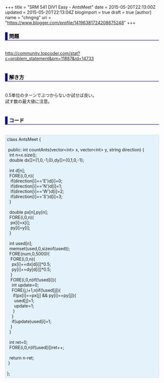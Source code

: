 +++
title = "SRM 541 DIV1 Easy - AntsMeet"
date = 2015-05-20T22:13:00Z
updated = 2015-05-20T22:13:04Z
blogimport = true
draft = true
[author]
	name = "chngng"
	uri = "https://www.blogger.com/profile/14196381724208675248"
+++

<div dir="ltr" style="text-align: left;" trbidi="on"><h3 style="border-bottom: 2px solid slateblue; border-left: 8px solid navy; color: black; padding: 0px 0px 1px 5px;">問題 <br /></h3><br /><a href="http://community.topcoder.com/stat?c=problem_statement&amp;pm=11887&amp;rd=14733" target="_blank">http://community.topcoder.com/stat?c=problem_statement&amp;pm=11887&amp;rd=14733</a><br /><br /><h3 style="border-bottom: 2px solid slateblue; border-left: 8px solid navy; color: black; padding: 0px 0px 1px 5px;">解き方 </h3><br />0.5単位のターンでぶつからないか試せば良い。<br />試す数の最大値に注意。<br /><br /><h3 style="border-bottom: 2px solid slateblue; border-left: 8px solid navy; color: black; padding: 0px 0px 1px 5px;">コード </h3><br /><div style="background-color: #e3f2fb; border: 1px dotted #CCCCCC; padding: 5px;">class AntsMeet {<br /><br /><span class="Apple-tab-span" style="white-space: pre;"> </span>public: int countAnts(vector&lt;int&gt; x, vector&lt;int&gt; y, string direction) {<br /><span class="Apple-tab-span" style="white-space: pre;">  </span>int n=x.size();<br /><span class="Apple-tab-span" style="white-space: pre;">  </span>double dx[]={1,0,-1,0},dy[]={0,1,0,-1};<br /><br /><span class="Apple-tab-span" style="white-space: pre;">  </span>int d[n];<br /><span class="Apple-tab-span" style="white-space: pre;">  </span>FORE(i,0,n){<br /><span class="Apple-tab-span" style="white-space: pre;">   </span>if(direction[i]=='E')d[i]=0;<br /><span class="Apple-tab-span" style="white-space: pre;">   </span>if(direction[i]=='N')d[i]=1;<br /><span class="Apple-tab-span" style="white-space: pre;">   </span>if(direction[i]=='W')d[i]=2;<br /><span class="Apple-tab-span" style="white-space: pre;">   </span>if(direction[i]=='S')d[i]=3;<br /><span class="Apple-tab-span" style="white-space: pre;">  </span>}<br /><br /><span class="Apple-tab-span" style="white-space: pre;">  </span>double px[n],py[n];<br /><span class="Apple-tab-span" style="white-space: pre;">  </span>FORE(i,0,n){<br /><span class="Apple-tab-span" style="white-space: pre;">   </span>px[i]=x[i];<br /><span class="Apple-tab-span" style="white-space: pre;">   </span>py[i]=y[i];<br /><span class="Apple-tab-span" style="white-space: pre;">  </span>}<br /><br /><span class="Apple-tab-span" style="white-space: pre;">  </span>int used[n];<br /><span class="Apple-tab-span" style="white-space: pre;">  </span>memset(used,0,sizeof(used));<br /><span class="Apple-tab-span" style="white-space: pre;">  </span>FORE(num,0,5000){<br /><span class="Apple-tab-span" style="white-space: pre;">   </span>FORE(i,0,n){<br /><span class="Apple-tab-span" style="white-space: pre;">    </span>px[i]+=dx[d[i]]*0.5;<br /><span class="Apple-tab-span" style="white-space: pre;">    </span>py[i]+=dy[d[i]]*0.5;<br /><span class="Apple-tab-span" style="white-space: pre;">   </span>}<br /><span class="Apple-tab-span" style="white-space: pre;">   </span>FORE(i,0,n)if(!used[i]){<br /><span class="Apple-tab-span" style="white-space: pre;">    </span>int update=0;<br /><span class="Apple-tab-span" style="white-space: pre;">    </span>FORE(j,i+1,n)if(!used[j]){<br /><span class="Apple-tab-span" style="white-space: pre;">     </span>if(px[i]==px[j] &amp;&amp; py[i]==py[j]){<br /><span class="Apple-tab-span" style="white-space: pre;">      </span>used[j]=1;<br /><span class="Apple-tab-span" style="white-space: pre;">      </span>update=1;<br /><span class="Apple-tab-span" style="white-space: pre;">     </span>}<br /><span class="Apple-tab-span" style="white-space: pre;">    </span>}<br /><span class="Apple-tab-span" style="white-space: pre;">    </span>if(update)used[i]=1;<br /><span class="Apple-tab-span" style="white-space: pre;">   </span>}<br /><span class="Apple-tab-span" style="white-space: pre;">  </span>}<br /><br /><span class="Apple-tab-span" style="white-space: pre;">  </span>int ret=0;<br /><span class="Apple-tab-span" style="white-space: pre;">  </span>FORE(i,0,n)if(used[i])ret++;<br /><br /><span class="Apple-tab-span" style="white-space: pre;">  </span>return n-ret;<br /><span class="Apple-tab-span" style="white-space: pre;"> </span>}<br /><br />};</div></div>
